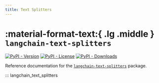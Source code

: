 ```yaml
---
title: Text Splitters
---
```


# :material-format-text:{ .lg .middle } `langchain-text-splitters`

[![PyPI - Version](https://img.shields.io/pypi/v/langchain-text-splitters?label=%20)](https://pypi.org/project/langchain-text-splitters/#history)
[![PyPI - License](https://img.shields.io/pypi/l/langchain-text-splitters)](https://opensource.org/licenses/MIT)
[![PyPI - Downloads](https://img.shields.io/pepy/dt/langchain-text-splitters)](https://pypistats.org/packages/langchain-text-splitters)

Reference documentation for the [`langchain-text-splitters`](https://pypi.org/project/langchain-text-splitters/) package.

::: langchain_text_splitters
